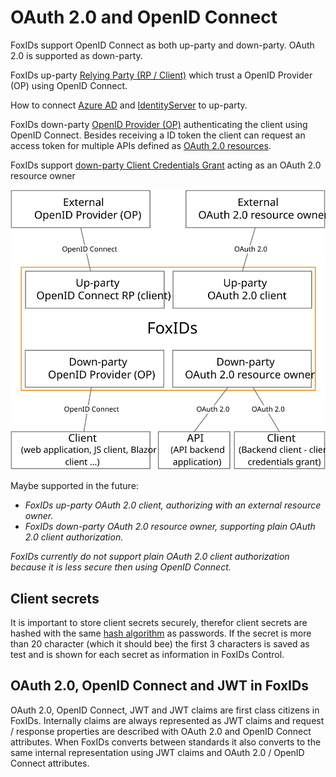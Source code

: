 ﻿# OAuth 2.0 and OpenID Connect

FoxIDs support OpenID Connect as both up-party and down-party. OAuth 2.0 is supported as down-party.

FoxIDs up-party [Relying Party (RP / Client)](up-party-oidc) which trust a OpenID Provider (OP) using OpenID Connect.

How to connect [Azure AD](up-party-oidc-azure-ad) and [IdentityServer](up-party-oidc-identityserver) to up-party.

FoxIDs down-party [OpenID Provider (OP)](down-party-oauth-2.0-oidc) authenticating the client using OpenID Connect. Besides receiving a ID token the client can request an access token for multiple APIs defined as [OAuth 2.0 resources](down-party-oauth-2.0-oidc#oauth-20-resource).

FoxIDs support [down-party Client Credentials Grant](down-party-oauth-2.0-oidc#client-credentials-grant) acting as an OAuth 2.0 resource owner

![FoxIDs OAuth 2.0 and OpenID Connect](images/oauth_oidc.svg)

Maybe supported in the future:
- *FoxIDs up-party OAuth 2.0 client, authorizing with an external resource owner.*
- *FoxIDs down-party OAuth 2.0 resource owner, supporting plain OAuth 2.0 client authorization.*

*FoxIDs currently do not support plain OAuth 2.0 client authorization because it is less secure then using OpenID Connect.*

## Client secrets
It is important to store client secrets securely, therefor client secrets are hashed with the same [hash algorithm](login.md#password-hash) as passwords. If the secret is more than 20 character (which it should bee) the first 3 characters is saved as test and is shown for each secret as information in FoxIDs Control. 

## OAuth 2.0, OpenID Connect and JWT in FoxIDs
OAuth 2.0, OpenID Connect, JWT and JWT claims are first class citizens in FoxIDs. Internally claims are always represented as JWT claims and request / response properties are described with OAuth 2.0 and OpenID Connect attributes. When FoxIDs converts between standards it also converts to the same internal representation using JWT claims and OAuth 2.0 / OpenID Connect attributes.

